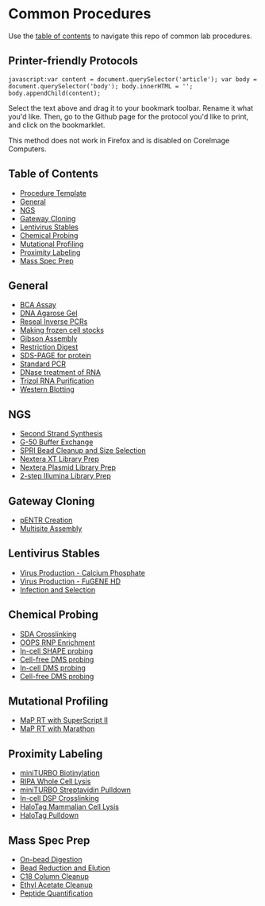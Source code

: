 Common Procedures
================================================================================
Use the [table of contents](#table-of-contents) to navigate this repo of common lab procedures.

Printer-friendly Protocols
--------------------------------------------------------------------------------
``javascript:var content = document.querySelector('article'); var body = document.querySelector('body'); body.innerHTML = ''; body.appendChild(content);``

Select the text above and drag it to your bookmark toolbar. Rename it what
you'd like. Then, go to the Github page for the protocol you'd like to print,
and click on the bookmarklet.

This method does not work in Firefox and is disabled on CoreImage Computers.

Table of Contents
--------------------------------------------------------------------------------
* [Procedure Template](Procedure-Template.md)
* [General](#general)
* [NGS](#ngs)
* [Gateway Cloning](#gateway-cloning)
* [Lentivirus Stables](#lentivirus-stables)
* [Chemical Probing](#chemical-probing)
* [Mutational Profiling](#mutational-profiling)
* [Proximity Labeling](#proximity-labeling)
* [Mass Spec Prep](#mass-spec-prep)


General
--------------------------------------------------------------------------------
* [BCA Assay](./General/BCA-Assay.md)
* [DNA Agarose Gel](./General/DNA-Agarose-Gel.md)
* [Reseal Inverse PCRs](./General/Dpn1-Kinase-Ligate-Inv-PCR.md)
* [Making frozen cell stocks](./General/Freezing-Cells.md)
* [Gibson Assembly](./General/Gibson-Assembly.md)
* [Restriction Digest](./General/Restriction-Digest.md)
* [SDS-PAGE for protein](./General/SDS-PAGE-Protein.md)
* [Standard PCR](./General/Standard-PCR.md)
* [DNase treatment of RNA](./General/TURBO-DNase.md)
* [Trizol RNA Purification](./General/Trizol-RNA-Purification.md)
* [Western Blotting](./General/Western-Blotting.md)

NGS
--------------------------------------------------------------------------------
* [Second Strand Synthesis](./NGS/Second-Strand-Synthesis.md)
* [G-50 Buffer Exchange](./NGS/G-50-microspin.md)
* [SPRI Bead Cleanup and Size Selection](./NGS/SPRI-beads.md)
* [Nextera XT Library Prep](./NGS/Basic-Nextera-XT.md)
* [Nextera Plasmid Library Prep](./NGS/Nextera-plasmid-library.md)
* [2-step Illumina Library Prep](./NGS/Two-Step-PCR-Library.md)

Gateway Cloning
--------------------------------------------------------------------------------
* [pENTR Creation](./Gateway-Cloning/pDONR-BP-reaction.md)
* [Multisite Assembly](./Gateway-Cloning/Multisite-LR-reaction.md)

Lentivirus Stables
--------------------------------------------------------------------------------
* [Virus Production - Calcium Phosphate](./Lentivirus-Stables/virus-production-HEK293T.md)
* [Virus Production - FuGENE HD](./Lentivirus-Stables/virus-production-HEK293T-FugeneHD.md)
* [Infection and Selection](./Lentivirus-Stables/Infection-and-Selection.md)

Chemical Probing
--------------------------------------------------------------------------------
* [SDA Crosslinking](./Chemical-Probing/SDA-Xlinking.md)
* [OOPS RNP Enrichment](./Chemical-Probing/OOPS-RNP.md)
* [In-cell SHAPE probing](./Chemical-Probing/In-Cell-SHAPE.md)
* [Cell-free DMS probing](./Chemical-Probing/Cell-free-SHAPE.md)
* [In-cell DMS probing](./Chemical-Probing/In-Cell-DMS.md)
* [Cell-free DMS probing](./Chemical-Probing/Cell-free-DMS.md)


Mutational Profiling
--------------------------------------------------------------------------------
* [MaP RT with SuperScript II](./Mutational-Profiling/MaP-RT-SSII.md)
* [MaP RT with Marathon](./Mutational-Profiling/MaP-RT-Marathon.md)


Proximity Labeling
--------------------------------------------------------------------------------
* [miniTURBO Biotinylation](./Proximity-Labeling/miniTurbo-biotinylation.md)
* [RIPA Whole Cell Lysis](./Proximity-Labeling/Whole-Cell-Lysis-RIPA.md)
* [miniTURBO Streptavidin Pulldown](./Proximity-Labeling/miniTurbo-Strep-Pulldown.md)
* [In-cell DSP Crosslinking](./Proximity-Labeling/In-Cell-DSP-Crosslinking.md)
* [HaloTag Mammalian Cell Lysis](./Proximity-Labeling/HaloTag-Mammalian-Lysis.md)
* [HaloTag Pulldown](./Proximity-Labeling/HaloTag-Pulldown.md)


Mass Spec Prep
--------------------------------------------------------------------------------
* [On-bead Digestion](./Mass-Spec-Prep/On-Bead-Digestion.md)
* [Bead Reduction and Elution](./Mass-Spec-Prep/Bead-Reduction-Elution.md)
* [C18 Column Cleanup](./Mass-Spec-Prep/C18-Column-Cleanup.md)
* [Ethyl Acetate Cleanup](./Mass-Spec-Prep/Ethyl-Acetate-Cleanup.md)
* [Peptide Quantification](./Mass-Spec-Prep/Peptide-Quant.md)

